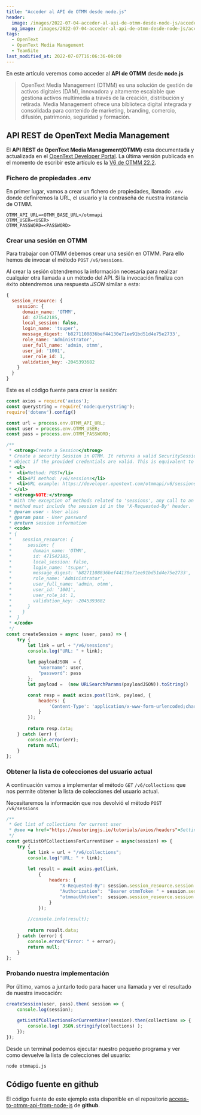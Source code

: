 ```yaml
---
title: "Acceder al API de OTMM desde node.js"
header:
  image: /images/2022-07-04-acceder-al-api-de-otmm-desde-node-js/acceder-al-api-de-otmm-desde-node-js.png.png
  og_image: /images/2022-07-04-acceder-al-api-de-otmm-desde-node-js/acceder-al-api-de-otmm-desde-node-js.png.png
tags:
  - OpenText
  - OpenText Media Management 
  - TeamSite
last_modified_at: 2022-07-07T16:06:36-09:00
---
```


En este artículo veremos como acceder al **API de OTMM** desde **node.js**

> OpenText Media Management (OTMM) es una solución de gestión de activos digitales (DAM), 
> innovadora y altamente escalable que gestiona activos multimedia a través de la creación, 
> distribución y retirada. Media Management ofrece una biblioteca digital integrada y consolidada 
> para contenido de marketing, branding, comercio, difusión, patrimonio, seguridad y formación.

## API REST de OpenText Media Management

El **API REST de OpenText Media Management(OTMM)** esta documentada y actualizada en el 
[OpenText Developer Portal](https://developer.opentext.com/apis/14ba85a7-4693-48d3-8c93-9214c663edd2/06c4a79f-3f4a-4a5a-aab9-9519740b27c7).
La última versión publicada en el momento de escribir este artículo es la 
[V6 de OTMM 22.2](https://developer.opentext.com/apis/14ba85a7-4693-48d3-8c93-9214c663edd2/06c4a79f-3f4a-4a5a-aab9-9519740b27c7/84d6a6c3-3d0b-4a70-aa47-3efca3c884ec).

### Fichero de propiedades .env

En primer lugar, vamos a crear un fichero de propiedades, llamado `.env` donde definiremos la URL, el usuario y
la contraseña de nuestra instancia de OTMM.

```shell
OTMM_API_URL=<OTMM_BASE_URL>/otmmapi
OTMM_USER=<USER>
OTMM_PASSWORD=<PASSWORD>
```

### Crear una sesión en OTMM

Para trabajar con OTMM debemos crear una sesión en OTMM. Para ello hemos de invocar el método `POST` `/v6/sessions`.

Al crear la sesión obtendremos la información necesaria para realizar cualquier otra llamada a un método del API.
Si la invocación finaliza con éxito obtendremos una respuesta *JSON* similar a esta:

```js
{
  session_resource: {
	session: {
	  domain_name: 'OTMM',
	  id: 471542185,
	  local_session: false,
	  login_name: 'tsuper',
	  message_digest: 'b8271108836bef44130e71ee91bd51d4e75e2733',
	  role_name: 'Administrator',
	  user_full_name: 'admin, otmm',
	  user_id: '1001',
	  user_role_id: 1,
	  validation_key: -2045393682
	}
  }
}
```

Este es el código fuente para crear la sesión:

```js
const axios = require('axios');
const querystring = require('node:querystring');
require('dotenv').config()

const url = process.env.OTMM_API_URL;
const user = process.env.OTMM_USER;
const pass = process.env.OTMM_PASSWORD;

/**
 * <strong>Create a Session</strong>
 * Create a security Session in OTMM. It returns a valid SecuritySession
 * object if the provided credentials are valid. This is equivalent to login to OTMM
 * <ul>
 * 	<li>Method: POST</li>
 * 	<li>API method: /v6/sessions</li>
 * 	<li>URL example: https://developer.opentext.com/otmmapi/v6/sessions</li>
 * </ul>
 * <strong>NOTE:</strong>
 * With the exception of methods related to 'sessions', any call to an OTMM REST API
 * method must include the session id in the 'X-Requested-By' header.
 * @param user - User alias
 * @param pass - User password
 * @return session information
 * <code>
 * {
 *	  session_resource: {
 *		session: {
 *		  domain_name: 'OTMM',
 *		  id: 471542185,
 *		  local_session: false,
 *		  login_name: 'tsuper',
 *		  message_digest: 'b8271108836bef44130e71ee91bd51d4e75e2733',
 *		  role_name: 'Administrator',
 *		  user_full_name: 'admin, otmm',
 *		  user_id: '1001',
 *		  user_role_id: 1,
 *		  validation_key: -2045393682
 *		}
 *	  }
 *	}
 * </code>
 */
const createSession = async (user, pass) => {
    try {
		let link = url + "/v6/sessions";
		console.log("URL: " + link);
		
		let payloadJSON  = {
            "username": user,
            "password": pass
        };
		let payload =  (new URLSearchParams(payloadJSON)).toString()

        const resp = await axios.post(link, payload, {
			headers: {
				'Content-Type': 'application/x-www-form-urlencoded;charset=UTF-8'
			}
		});
        
		return resp.data;
    } catch (err) {
        console.error(err);
        return null;
    }
};
```

### Obtener la lista de colecciones del usuario actual

A continuación vamos a implementar el método `GET` `/v6/collections` que nos permite
obtener la lista de colecciones del usuario actual.

Necesitaremos la información que nos devolvió el método `POST` `/v6/sessions`

```js
/**
 * Get list of collections for current user
 * @see <a href="https://masteringjs.io/tutorials/axios/headers">Setting Request Headers with Axios</a>
 */
const getListOfCollectionsForCurrentUser = async(session) => {
    try {		
		let link = url + "/v6/collections";
		console.log("URL: " + link);
		
        let result = await axios.get(link, 
			{
				headers: {
					"X-Requested-By": session.session_resource.session.id,
					"Authorization":  "Bearer otmmToken " + session.session_resource.session.message_digest,
					"otmmauthtoken":  session.session_resource.session.message_digest
				}
			});
				
        //console.info(result);
		
        return result.data;
    } catch (error) {
        console.error("Error: " + error);
		return null;
    }
};
```

### Probando nuestra implementación

Por último, vamos a juntarlo todo para hacer una llamada y ver el resultado de nuestra invocación:

```js
createSession(user, pass).then( session => {
    console.log(session);
	
	getListOfCollectionsForCurrentUser(session).then(collections => {
		console.log( JSON.stringify(collections) );
	});	
});

```

Desde un terminal podemos ejecutar nuestro pequeño programa y ver como devuelve la lista de colecciones del usuario:

```shell
node otmmapi.js
```

## Código fuente en github

El código fuente de este ejemplo esta disponible en el repositorio 
[access-to-otmm-api-from-node-js](https://github.com/joaquinOnSoft/access-to-otmm-api-from-node-js) 
de **github**.

